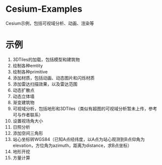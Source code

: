 # Cesium-Examples
Cesium示例，包括可视域分析、动画、渲染等

# 示例
1. 3DTiles的加载，包括模型和建筑物
2. 绘制各种emtity
3. 绘制各种primitive
4. 添加材质，包括动画、动态图片和闪烁材质
5. 添加雷达扫描效果，以及雷达范围
6. 动态扩散点
7. 动态立体墙
8. 渐变建筑物
9. 可视域分析，包括地形和3DTiles（类似有超图的可视域分析暂未上传，参考可与作者联系）
10. 设置视场角大小
11. 日照分析
12. 添加空间三角形
13. 站心坐标转WGS84（已知A点经纬度，以A点为站心观测到B点仰角为elevation，方位角为azimuth，距离为distance，求B点坐标）
14. 地形开挖
15. 方量计算
